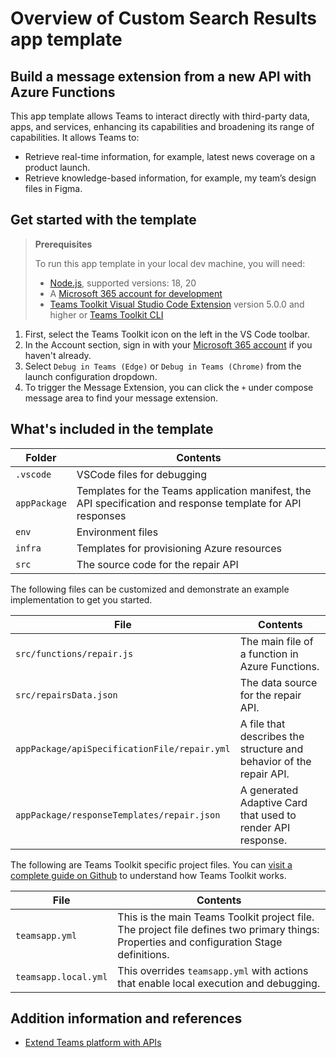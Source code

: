 # Overview of Custom Search Results app template

## Build a message extension from a new API with Azure Functions

This app template allows Teams to interact directly with third-party data, apps, and services, enhancing its capabilities and broadening its range of capabilities. It allows Teams to:

- Retrieve real-time information, for example, latest news coverage on a product launch.
- Retrieve knowledge-based information, for example, my team’s design files in Figma.

## Get started with the template

> **Prerequisites**
>
> To run this app template in your local dev machine, you will need:
>
> - [Node.js](https://nodejs.org/), supported versions: 18, 20
> - A [Microsoft 365 account for development](https://docs.microsoft.com/microsoftteams/platform/toolkit/accounts)
> - [Teams Toolkit Visual Studio Code Extension](https://aka.ms/teams-toolkit) version 5.0.0 and higher or [Teams Toolkit CLI](https://aka.ms/teamsfx-toolkit-cli)

1. First, select the Teams Toolkit icon on the left in the VS Code toolbar.
2. In the Account section, sign in with your [Microsoft 365 account](https://docs.microsoft.com/microsoftteams/platform/toolkit/accounts) if you haven't already.
3. Select `Debug in Teams (Edge)` or `Debug in Teams (Chrome)` from the launch configuration dropdown.
4. To trigger the Message Extension, you can click the `+` under compose message area to find your message extension.

## What's included in the template

| Folder       | Contents                                                                                                    |
| ------------ | ----------------------------------------------------------------------------------------------------------- |
| `.vscode`    | VSCode files for debugging                                                                                  |
| `appPackage` | Templates for the Teams application manifest, the API specification and response template for API responses |
| `env`        | Environment files                                                                                           |
| `infra`      | Templates for provisioning Azure resources                                                                  |
| `src`        | The source code for the repair API                                                                          |

The following files can be customized and demonstrate an example implementation to get you started.

| File                                         | Contents                                                            |
| -------------------------------------------- | ------------------------------------------------------------------- |
| `src/functions/repair.js`                    | The main file of a function in Azure Functions.                     |
| `src/repairsData.json`                       | The data source for the repair API.                                 |
| `appPackage/apiSpecificationFile/repair.yml` | A file that describes the structure and behavior of the repair API. |
| `appPackage/responseTemplates/repair.json`   | A generated Adaptive Card that used to render API response.         |

The following are Teams Toolkit specific project files. You can [visit a complete guide on Github](https://github.com/OfficeDev/TeamsFx/wiki/Teams-Toolkit-Visual-Studio-Code-v5-Guide#overview) to understand how Teams Toolkit works.

| File                 | Contents                                                                                                                                  |
| -------------------- | ----------------------------------------------------------------------------------------------------------------------------------------- |
| `teamsapp.yml`       | This is the main Teams Toolkit project file. The project file defines two primary things: Properties and configuration Stage definitions. |
| `teamsapp.local.yml` | This overrides `teamsapp.yml` with actions that enable local execution and debugging.                                                     |

## Addition information and references

- [Extend Teams platform with APIs](https://aka.ms/teamsfx-api-plugin)
